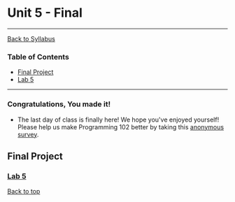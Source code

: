 # <a id="top"></a>Unit 5 - Final

---

[Back to Syllabus](https://github.com/PdxCodeGuild/Programming102#top)

### Table of Contents

- [Final Project](#final)
- [Lab 5](https://github.com/PdxCodeGuild/Programming102/blob/master/labs/lab5.md)

---

### Congratulations, You made it!

- The last day of class is finally here! We hope you've enjoyed yourself! Please help us make Programming 102 better by taking this [anonymous survey](https://forms.gle/D7vCyctcqUQFvSeA9).

## <a id="final"></a>Final Project

### [Lab 5](https://github.com/PdxCodeGuild/Programming102/blob/master/labs/lab5.md)

[Back to top](#top)
